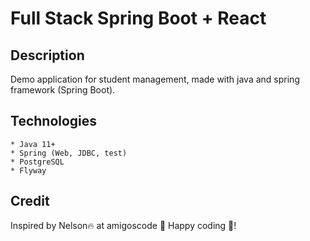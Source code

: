 # Full Stack Spring Boot + React

## Description
Demo application for student management, made with java and spring framework (Spring Boot).

## Technologies
    * Java 11+
    * Spring (Web, JDBC, test)
    * PostgreSQL
    * Flyway

## Credit
Inspired by Nelson🔥 at amigoscode 🚀
Happy coding 🙋!